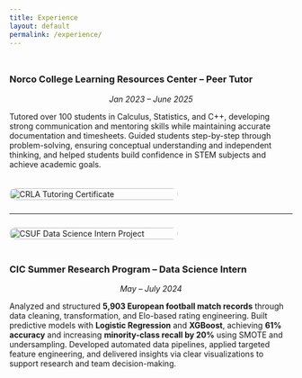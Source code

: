 ```yaml
---
title: Experience
layout: default
permalink: /experience/
---
```


<div style="display: flex; flex-wrap: wrap; align-items: stretch; gap: 20px; margin: 1.5rem 0;">
  <!-- Text column -->
  <div style="flex: 1; min-width: 400px;">
    <h3>Norco College Learning Resources Center – Peer Tutor</h3>
    <p style="text-align: center;"><em>Jan 2023 – June 2025</em></p>
    <p>Tutored over 100 students in Calculus, Statistics, and C++, developing strong communication and mentoring skills while maintaining accurate documentation and timesheets. Guided students step-by-step through problem-solving, ensuring conceptual understanding and independent thinking, and helped students build confidence in STEM subjects and achieve academic goals.</p>
  </div>
  
  <!-- Image column -->
  <div style="flex: 0 0 300px; max-width: 100%;">
    <img src="{{ site.baseurl }}/assets/img/IMG_1673.jpg" alt="CRLA Tutoring Certificate" style="border-radius:12px; width:100%; height:auto;">
  </div>
</div>

---

<div style="display: flex; flex-wrap: wrap; align-items: stretch; gap: 20px; margin: 1.5rem 0;">
  <!-- Image column (left) -->
  <div style="flex: 0 0 300px; max-width: 100%;">
    <img src="{{ site.baseurl }}/assets/img/CSUF_DS.png" alt="CSUF Data Science Intern Project" style="border-radius:12px; width:100%; height:auto;">
  </div>

  <!-- Text column -->
  <div style="flex: 1; min-width: 400px;">
    <h3>CIC Summer Research Program – Data Science Intern</h3>
    <p style="text-align: center;"><em>May – July 2024</em></p>
    <p>Analyzed and structured <strong>5,903 European football match records</strong> through data cleaning, transformation, and Elo-based rating engineering. Built predictive models with <strong>Logistic Regression</strong> and <strong>XGBoost</strong>, achieving <strong>61% accuracy</strong> and increasing <strong>minority-class recall by 20%</strong> using SMOTE and undersampling. Developed automated data pipelines, applied targeted feature engineering, and delivered insights via clear visualizations to support research and team decision-making.</p>
  </div>
</div>

